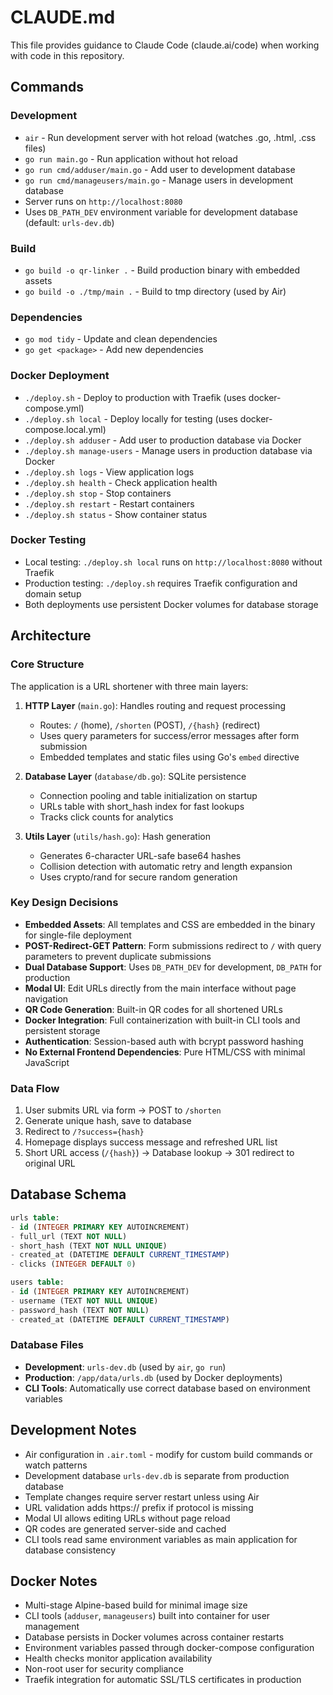 # CLAUDE.md

This file provides guidance to Claude Code (claude.ai/code) when working with code in this repository.

## Commands

### Development
- `air` - Run development server with hot reload (watches .go, .html, .css files)
- `go run main.go` - Run application without hot reload
- `go run cmd/adduser/main.go` - Add user to development database
- `go run cmd/manageusers/main.go` - Manage users in development database
- Server runs on `http://localhost:8080`
- Uses `DB_PATH_DEV` environment variable for development database (default: `urls-dev.db`)

### Build
- `go build -o qr-linker .` - Build production binary with embedded assets
- `go build -o ./tmp/main .` - Build to tmp directory (used by Air)

### Dependencies
- `go mod tidy` - Update and clean dependencies
- `go get <package>` - Add new dependencies

### Docker Deployment
- `./deploy.sh` - Deploy to production with Traefik (uses docker-compose.yml)
- `./deploy.sh local` - Deploy locally for testing (uses docker-compose.local.yml)
- `./deploy.sh adduser` - Add user to production database via Docker
- `./deploy.sh manage-users` - Manage users in production database via Docker
- `./deploy.sh logs` - View application logs
- `./deploy.sh health` - Check application health
- `./deploy.sh stop` - Stop containers
- `./deploy.sh restart` - Restart containers
- `./deploy.sh status` - Show container status

### Docker Testing
- Local testing: `./deploy.sh local` runs on `http://localhost:8080` without Traefik
- Production testing: `./deploy.sh` requires Traefik configuration and domain setup
- Both deployments use persistent Docker volumes for database storage

## Architecture

### Core Structure
The application is a URL shortener with three main layers:

1. **HTTP Layer** (`main.go`): Handles routing and request processing
   - Routes: `/` (home), `/shorten` (POST), `/{hash}` (redirect)
   - Uses query parameters for success/error messages after form submission
   - Embedded templates and static files using Go's `embed` directive

2. **Database Layer** (`database/db.go`): SQLite persistence
   - Connection pooling and table initialization on startup
   - URLs table with short_hash index for fast lookups
   - Tracks click counts for analytics

3. **Utils Layer** (`utils/hash.go`): Hash generation
   - Generates 6-character URL-safe base64 hashes
   - Collision detection with automatic retry and length expansion
   - Uses crypto/rand for secure random generation

### Key Design Decisions
- **Embedded Assets**: All templates and CSS are embedded in the binary for single-file deployment
- **POST-Redirect-GET Pattern**: Form submissions redirect to `/` with query parameters to prevent duplicate submissions
- **Dual Database Support**: Uses `DB_PATH_DEV` for development, `DB_PATH` for production
- **Modal UI**: Edit URLs directly from the main interface without page navigation
- **QR Code Generation**: Built-in QR codes for all shortened URLs
- **Docker Integration**: Full containerization with built-in CLI tools and persistent storage
- **Authentication**: Session-based auth with bcrypt password hashing
- **No External Frontend Dependencies**: Pure HTML/CSS with minimal JavaScript

### Data Flow
1. User submits URL via form → POST to `/shorten`
2. Generate unique hash, save to database
3. Redirect to `/?success={hash}` 
4. Homepage displays success message and refreshed URL list
5. Short URL access (`/{hash}`) → Database lookup → 301 redirect to original URL

## Database Schema

```sql
urls table:
- id (INTEGER PRIMARY KEY AUTOINCREMENT)
- full_url (TEXT NOT NULL)
- short_hash (TEXT NOT NULL UNIQUE)
- created_at (DATETIME DEFAULT CURRENT_TIMESTAMP)
- clicks (INTEGER DEFAULT 0)

users table:
- id (INTEGER PRIMARY KEY AUTOINCREMENT)
- username (TEXT NOT NULL UNIQUE)
- password_hash (TEXT NOT NULL)
- created_at (DATETIME DEFAULT CURRENT_TIMESTAMP)
```

### Database Files
- **Development**: `urls-dev.db` (used by `air`, `go run`)
- **Production**: `/app/data/urls.db` (used by Docker deployments)
- **CLI Tools**: Automatically use correct database based on environment variables

## Development Notes

- Air configuration in `.air.toml` - modify for custom build commands or watch patterns
- Development database `urls-dev.db` is separate from production database
- Template changes require server restart unless using Air
- URL validation adds https:// prefix if protocol is missing
- Modal UI allows editing URLs without page reload
- QR codes are generated server-side and cached
- CLI tools read same environment variables as main application for database consistency

## Docker Notes

- Multi-stage Alpine-based build for minimal image size
- CLI tools (`adduser`, `manageusers`) built into container for user management
- Database persists in Docker volumes across container restarts
- Environment variables passed through docker-compose configuration
- Health checks monitor application availability
- Non-root user for security compliance
- Traefik integration for automatic SSL/TLS certificates in production